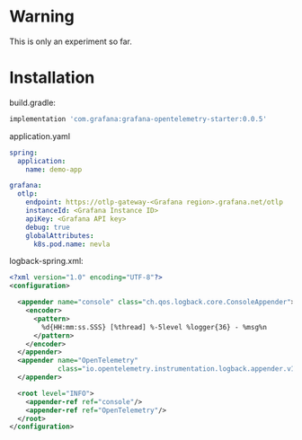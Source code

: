 # Warning
This is only an experiment so far.

# Installation

build.gradle:
```groovy
implementation 'com.grafana:grafana-opentelemetry-starter:0.0.5'
```

application.yaml

```yaml
spring:
  application:
    name: demo-app

grafana:
  otlp:
    endpoint: https://otlp-gateway-<Grafana region>.grafana.net/otlp
    instanceId: <Grafana Instance ID>
    apiKey: <Grafana API key>
    debug: true
    globalAttributes:
      k8s.pod.name: nevla
```

logback-spring.xml:

```xml
<?xml version="1.0" encoding="UTF-8"?>
<configuration>

  <appender name="console" class="ch.qos.logback.core.ConsoleAppender">
    <encoder>
      <pattern>
        %d{HH:mm:ss.SSS} [%thread] %-5level %logger{36} - %msg%n
      </pattern>
    </encoder>
  </appender>
  <appender name="OpenTelemetry"
            class="io.opentelemetry.instrumentation.logback.appender.v1_0.OpenTelemetryAppender">
  </appender>

  <root level="INFO">
    <appender-ref ref="console"/>
    <appender-ref ref="OpenTelemetry"/>
  </root>
</configuration>
```
